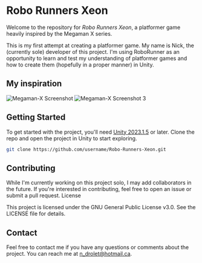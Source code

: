 # Robo Runners Xeon 

Welcome to the repository for _Robo Runners Xeon_, a platformer game heavily inspired by the Megaman X series.

This is my first attempt at creating a platformer game. My name is Nick, the (currently sole) developer of this project. I'm using RoboRunner as an opportunity to learn and test my understanding of platformer games and how to create them (hopefully in a proper manner) in Unity. 

## My inspiration
![Megaman-X Screenshot](https://cdn.mobygames.com/d966a4b0-ab9d-11ed-b9a3-02420a000197.webp) ![Megaman-X Screenshot 3](https://cdn.mobygames.com/3584578c-ab8b-11ed-87ec-02420a00019c.webp)

## Getting Started
To get started with the project, you'll need [Unity 2023.1.5](https://unity.com/) or later. Clone the repo and open the project in Unity to start exploring.

```bash
git clone https://github.com/username/Robo-Runners-Xeon.git
```

## Contributing
While I'm currently working on this project solo, I may add collaborators in the future. If you're interested in contributing, feel free to open an issue or submit a pull request.
License

This project is licensed under the GNU General Public License v3.0. See the LICENSE file for details.

## Contact
Feel free to contact me if you have any questions or comments about the project. You can reach me at n_drolet@hotmail.ca.
